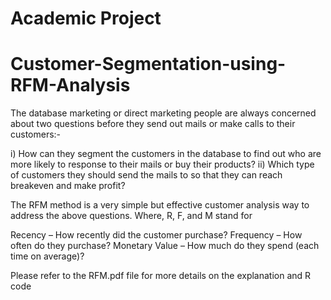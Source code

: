 # Academic Project
# Customer-Segmentation-using-RFM-Analysis

The database marketing or direct marketing people are always concerned about two questions before they send out mails or 
make calls to their customers:-

i) How can they segment the customers in the database to find out who are more likely to response to their mails or buy their products?
ii) Which type of customers they should send the mails to so that they can reach breakeven and make profit?

The RFM method is a very simple but effective customer analysis way to address the above questions. 
Where, R, F, and M stand for

Recency – How recently did the customer purchase?
Frequency – How often do they purchase?
Monetary Value – How much do they spend (each time on average)?

Please refer to the RFM.pdf file for more details on the explanation and R code
